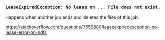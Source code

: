 ### `LeaseExpiredException: No lease on ... File does not exist.`

Happens when another job ends and deletes the files of this job.

https://stackoverflow.com/questions/7559880/leaseexpiredexception-no-lease-error-on-hdfs